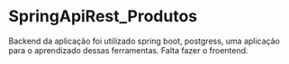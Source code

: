 # SpringApiRest_Produtos
<p>Backend da aplicação foi utilizado spring boot, postgress, uma aplicação para o aprendizado dessas ferramentas. Falta fazer o froentend.

